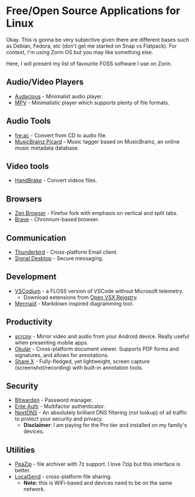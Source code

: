 # Free/Open Source Applications for Linux

Okay. This is gonna be very subjective given there are different bases such as Debian, Fedora, etc (don't get me started on Snap vs Flatpack). For context, I'm using Zorin OS but you may like something else. 

Here, I will present my list of favourite FOSS software I use on Zorin.

## Audio/Video Players

- [Audacious](https://audacious-media-player.org/ "Audacious") - Minimalist audio player.
- [MPV](https://mpv.io/ "MPV") - Minimalistic player which supports plenty of file formats.

## Audio Tools

- [fre:ac](https://www.freac.org/ "fre:ac") - Convert from CD to audio file.
- [MusicBrainz Picard](https://picard.musicbrainz.org/ "MusicBrainz Picard") - Music tagger based on MusicBrainz, an online music metadata database.

## Video tools

- [HandBrake](https://handbrake.fr/ "HandBrake") - Convert videos files.

## Browsers

- [Zen Browser](https://zen-browser.app/ "Zen Browser") - Firefox fork with emphasis on vertical and split tabs.
- [Brave](https://brave.com/ "Brave") - Chromium-based browser.

## Communication

- [Thunderbird](https://www.thunderbird.net/en-GB/ "Thunderbird") - Cross-platform Email client.
- [Signal Desktop](https://signal.org/ "Signal Desktop") - Secure messaging.

## Development

- [VSCodium](https://vscodium.com/ "VSCodium") - a FLOSS version of VSCode without Microsoft telemetry.
  - Download extensions from [Open VSX Reigstry](https://open-vsx.org/ "Open VSX Reigstry").
- [Mermaid](https://mermaid.js.org/ "Mermaid") - Markdown inspired diagramming tool.

## Productivity

- [scrcpy](https://github.com/Genymobile/scrcpy "scrcpy") - Mirror video and audio from your Android device. Really useful when presenting mobile apps.
- [Okular](https://okular.kde.org/ "Okular") - Cross-platform document viewer. Supports PDF forms and signatures, and allows for annotations.
- [Share X](https://getsharex.com/ "Share X") - Fully-fledged, yet lightweight, screen capture (screenshot/recording) with built-in annotation tools. 

## Security

- [Bitwarden](https://bitwarden.com/ "Bitwarden") - Password manager.
- [Ente Auth](https://ente.io/auth/ "Ente Auth") - Multifactor authenticator.
- [NextDNS](https://nextdns.io/ "NextDNS") - An absolutely brilliant DNS filtering (not lookup) of all traffic to protect your security and privacy.
  - **Disclaimer**: I am paying for the Pro tier and installed on my family's devices.

## Utilities

- [PeaZip](https://peazip.github.io/ "PeaZip") - file archiver with 7z support. I love 7zip but this interface is better.
- [LocalSend](https://localsend.org/ "LocalSend") - cross-platform file sharing.
  - **Note:** this is WiFi-based and devices need to be on the same network.
